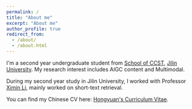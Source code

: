 ```yaml
---
permalink: /
title: "About me"
excerpt: "About me"
author_profile: true
redirect_from: 
  - /about/
  - /about.html
---
```

I'm a second year undergraduate student from [School of CCST](https://ccst.jlu.edu.cn/), [Jilin University](https://www.jlu.edu.cn/). My research interest includes AIGC content and Multimodal.

During my second year study in Jilin University, I worked with Professor [Ximin Li](https://teachers.jlu.edu.cn/XimingLi/zh_CN/index.htm), mainly worked on short-text retrieval.

You can find my Chinese CV here: [Hongyuan's Curriculum Vitae](../assets/Curriculum_Vitae.pdf).



